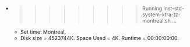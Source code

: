 * >>>>>>>>> Running inst-std-system-xtra-tz-montreal.sh ...
  * Set time: Montreal.
  * Disk size = 4523744K. Space Used = 4K. Runtime = 00:00:00:00.

